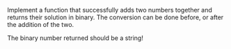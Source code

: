 Implement a function that successfully adds two numbers together and returns their solution in binary. The conversion can be done before, or after the addition of the two.

The binary number returned should be a string!
